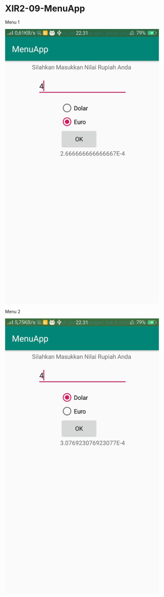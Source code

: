 # XIR2-09-MenuApp

Menu 1

![alt text](https://github.com/ArumPuspaPratiwi/XIR2-09-MenuApp/blob/master/menuapp1.jpeg)

Menu 2

![alt text](https://github.com/ArumPuspaPratiwi/XIR2-09-MenuApp/blob/master/menuapp2.jpeg)
